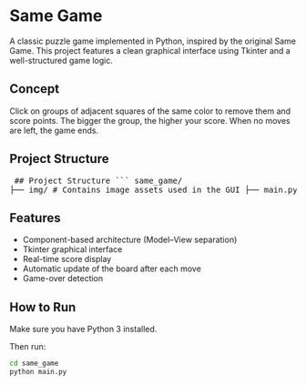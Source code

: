 # Same Game

A classic puzzle game implemented in Python, inspired by the original Same Game. This project features a clean graphical interface using Tkinter and a well-structured game logic.

## Concept

Click on groups of adjacent squares of the same color to remove them and score points. The bigger the group, the higher your score. When no moves are left, the game ends.

## Project Structure

<pre lang="markdown"> ## Project Structure ``` same_game/ 
├── img/ # Contains image assets used in the GUI ├── main.py # Launches the game ├── modele.py # Contains game logic (model) ├── vue.py # Manages the graphical interface (view) ├── testercode.py # Optional test/debugging script ``` </pre>


## Features

- Component-based architecture (Model–View separation)
- Tkinter graphical interface
- Real-time score display
- Automatic update of the board after each move
- Game-over detection

## How to Run

Make sure you have Python 3 installed.

Then run:

```bash
cd same_game
python main.py
